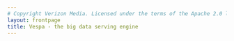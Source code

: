 ```yaml
---
# Copyright Verizon Media. Licensed under the terms of the Apache 2.0 license. See LICENSE in the project root.
layout: frontpage
title: Vespa - the big data serving engine
---
```

